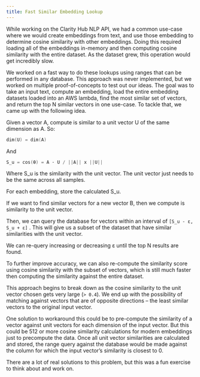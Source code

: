 ```yaml
---
title: Fast Similar Embedding Lookup
---
```


While working on the Clarity Hub NLP API, we had a common use-case where we would create embeddings from text, and use those embedding to determine cosine similarity with other embeddings. Doing this required loading all of the embeddings in-memory and then computing cosine similarity with the entire dataset. As the dataset grew, this operation would get incredibly slow.

We worked on a fast way to do these lookups using ranges that can be performed in any database. This approach was never implemented, but we worked on multiple proof-of-concepts to test out our ideas. The goal was to take an input text, compute an embedding, load the entire embedding datasets loaded into an AWS lambda, find the most similar set of vectors, and return the top N similar vectors in one use-case. To tackle that, we came up with the following idea.

Given a vector A, compute is similar to a unit vector U of the same dimension as A. So:

```cpp
dim(U) = dim(A)
```

And

```cpp
S_u = cos(θ) = A · U / ||A|| x ||U||
```

Where S_u is the similarity with the unit vector. The unit vector just needs to be the same across all samples.

For each embedding, store the calculated S_u.

If we want to find similar vectors for a new vector B, then we compute is similarity to the unit vector.

Then, we can query the database for vectors within an interval of `[S_u - ε, S_u + ε]` . This will give us a subset of the dataset that have similar similarities with the unit vector.

We can re-query increasing or decreasing ε until the top N results are found.

To further improve accuracy, we can also re-compute the similarity score using cosine similarity with the subset of vectors, which is still much faster then computing the similarity against the entire dataset.

This approach begins to break down as the cosine similarity to the unit vector chosen gets very large (`> 0.4`).  We end up with the possibility of matching against vectors that are of opposite directions – the least similar vectors to the original input vector.

One solution to workaround this could be to pre-compute the similarity of a vector against unit vectors for each dimension of the input vector. But this could be 512 or more cosine similarity calculations for modern embeddings just to precompute the data. Once all unit vector similarities are calculated and stored, the range query against the database would be made against the column for which the input vector’s similarity is closest to 0.

There are a lot of real solutions to this problem, but this was a fun exercise to think about and work on.